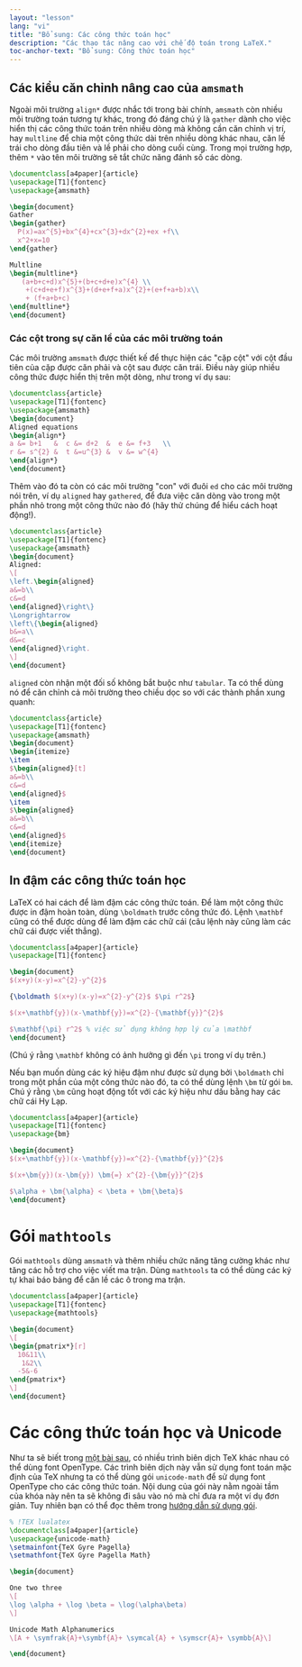 ```yaml
---
layout: "lesson"
lang: "vi"
title: "Bổ sung: Các công thức toán học"
description: "Các thao tác nâng cao với chế độ toán trong LaTeX."
toc-anchor-text: "Bổ sung: Công thức toán học"
---
```


## Các kiểu căn chỉnh nâng cao của `amsmath`

Ngoài môi trường `align*` được nhắc tới trong bài chính, `amsmath` còn nhiều môi
trường toán tương tự khác, trong đó đáng chú ý là `gather` dành cho việc hiển
thị các công thức toán trên nhiều dòng mà không cần căn chỉnh vị trí, hay
`multline` để chia một công thức dài trên nhiều dòng khác nhau, căn lề trái cho
dòng đầu tiên và lề phải cho dòng cuối cùng. Trong mọi trường hợp, thêm `*` vào
tên môi trường sẽ tắt chức năng đánh số các dòng.

```latex
\documentclass[a4paper]{article}
\usepackage[T1]{fontenc}
\usepackage{amsmath}

\begin{document}
Gather
\begin{gather}
  P(x)=ax^{5}+bx^{4}+cx^{3}+dx^{2}+ex +f\\
  x^2+x=10
\end{gather}

Multline
\begin{multline*}
   (a+b+c+d)x^{5}+(b+c+d+e)x^{4} \\
    +(c+d+e+f)x^{3}+(d+e+f+a)x^{2}+(e+f+a+b)x\\
    + (f+a+b+c)
\end{multline*}
\end{document}
```

### Các cột trong sự căn lề của các môi trường toán

Các môi trường `amsmath` được thiết kế để thực hiện các "cặp cột" với cột đầu
tiên của cặp được căn phải và cột sau được căn trái. Điều này giúp nhiều công
thức được hiển thị trên một dòng, như trong ví dụ sau:

```latex
\documentclass{article}
\usepackage[T1]{fontenc}
\usepackage{amsmath}
\begin{document}
Aligned equations
\begin{align*}
a &= b+1   &  c &= d+2  &  e &= f+3   \\
r &= s^{2} &  t &=u^{3} &  v &= w^{4}
\end{align*}
\end{document}
```

Thêm vào đó ta còn có các môi trường "con" với đuôi `ed` cho các môi trường nói
trên, ví dụ `aligned` hay `gathered`, để đưa việc căn dòng vào trong một phần
nhỏ trong một công thức nào đó (hãy thử chúng để hiểu cách hoạt động!).

```latex
\documentclass{article}
\usepackage[T1]{fontenc}
\usepackage{amsmath}
\begin{document}
Aligned:
\[
\left.\begin{aligned}
a&=b\\
c&=d
\end{aligned}\right\}
\Longrightarrow
\left\{\begin{aligned}
b&=a\\
d&=c
\end{aligned}\right.
\]
\end{document}
```

`aligned` còn nhận một đối số không bắt buộc như `tabular`. Ta có thể dùng nó để
căn chỉnh cả môi trường theo chiều dọc so với các thành phần xung quanh:

```latex
\documentclass{article}
\usepackage[T1]{fontenc}
\usepackage{amsmath}
\begin{document}
\begin{itemize}
\item 
$\begin{aligned}[t]
a&=b\\
c&=d
\end{aligned}$
\item 
$\begin{aligned}
a&=b\\
c&=d
\end{aligned}$
\end{itemize}
\end{document}
```

## In đậm các công thức toán học

LaTeX có hai cách để làm đậm các công thức toán. Để làm một công thức được in
đậm hoàn toàn, dùng `\boldmath` trước công thức đó. Lệnh `\mathbf` cũng có thể
được dùng để làm đậm các chữ cái (câu lệnh này cũng làm các chữ cái được viết
thẳng).

```latex
\documentclass[a4paper]{article}
\usepackage[T1]{fontenc}

\begin{document}
$(x+y)(x-y)=x^{2}-y^{2}$

{\boldmath $(x+y)(x-y)=x^{2}-y^{2}$ $\pi r^2$}

$(x+\mathbf{y})(x-\mathbf{y})=x^{2}-{\mathbf{y}}^{2}$

$\mathbf{\pi} r^2$ % việc sử dụng không hợp lý của \mathbf
\end{document}
```

(Chú ý rằng `\mathbf` không có ảnh hưởng gì đến `\pi` trong ví dụ trên.)

Nếu bạn muốn dùng các ký hiệu đậm như được sử dụng bởi `\boldmath` chỉ trong một
phần của một công thức nào đó, ta có thể dùng lệnh `\bm` từ gói `bm`. Chú ý rằng
`\bm` cũng hoạt động tốt với các ký hiệu như dấu bằng hay các chữ cái Hy Lạp.

```latex
\documentclass[a4paper]{article}
\usepackage[T1]{fontenc}
\usepackage{bm}

\begin{document}
$(x+\mathbf{y})(x-\mathbf{y})=x^{2}-{\mathbf{y}}^{2}$

$(x+\bm{y})(x-\bm{y}) \bm{=} x^{2}-{\bm{y}}^{2}$

$\alpha + \bm{\alpha} < \beta + \bm{\beta}$
\end{document}
```

# Gói `mathtools`

Gói `mathtools` dùng `amsmath` và thêm nhiều chức năng tăng cường khác như tăng
các hỗ trợ cho việc viết ma trận. Dùng `mathtools` ta có thể dùng các ký tự khai
báo bảng để căn lề các ô trong ma trận.

```latex
\documentclass[a4paper]{article}
\usepackage[T1]{fontenc}
\usepackage{mathtools}

\begin{document}
\[
\begin{pmatrix*}[r]
  10&11\\
   1&2\\
  -5&-6
\end{pmatrix*}
\]
\end{document}
```

# Các công thức toán học và Unicode


Như ta sẽ biết trong [một bài sau](lesson-14), có nhiều trình biên dịch TeX khác
nhau có thể dùng font OpenType. Các trình biên dịch này vẫn sử dụng font toán
mặc định của TeX nhưng ta có thể dùng gói `unicode-math` để sử dụng font
OpenType cho các công thức toán. Nội dung của gói này nằm ngoài tầm của khóa
này nên ta sẽ không đi sâu vào nó mà chỉ đưa ra một ví dụ đơn giản. Tuy nhiên
bạn có thể đọc thêm trong
[hướng dẫn sử dụng gói](https://texdoc.net/pkg/unicode-math).

```latex
% !TEX lualatex
\documentclass[a4paper]{article}
\usepackage{unicode-math}
\setmainfont{TeX Gyre Pagella}
\setmathfont{TeX Gyre Pagella Math}

\begin{document}

One two three
\[
\log \alpha + \log \beta = \log(\alpha\beta)
\]

Unicode Math Alphanumerics
\[A + \symfrak{A}+\symbf{A}+ \symcal{A} + \symscr{A}+ \symbb{A}\]

\end{document}
```

